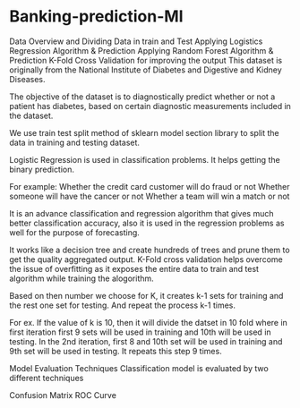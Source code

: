 # Banking-prediction-Ml
Data Overview and Dividing Data in train and Test
Applying Logistics Regression Algorithm & Prediction
Applying Random Forest Algorithm & Prediction
K-Fold Cross Validation for improving the output
This dataset is originally from the National Institute of Diabetes and Digestive and Kidney Diseases. 

The objective of the dataset is to diagnostically predict whether or not a patient has diabetes, based on certain diagnostic measurements included in the dataset. 

We use train test split method of sklearn model section library to split the data in training and testing dataset.

Logistic Regression is used in classification problems. It helps getting the binary prediction.

For example: 
Whether the credit card customer will do fraud or not
Whether someone will have the cancer or not
Whether a team will win a match or not

It is an advance classification and regression algorithm that gives much better classification accuracy, also it is used in the regression problems as well for the purpose of forecasting.

It works like a decision tree and create hundreds of trees and prune them to get the quality aggregated output.
K-Fold cross validation helps overcome the issue of overfitting as it exposes the entire data to train and test algorithm while training the alogorithm.

Based on then number we choose for K, it creates k-1 sets for training and the rest one set for testing. And repeat the process k-1 times.

For ex. If the value of k is 10, then it will divide the datset in 10 fold where in first iteration first 9 sets will be used in training and 10th will be used in testing. In the 2nd iteration, first 8 and 10th set will be used in training and 9th set will be used in testing. It repeats this step 9 times.

Model Evaluation Techniques
Classification model is evaluated by two different techniques

Confusion Matrix
ROC Curve




